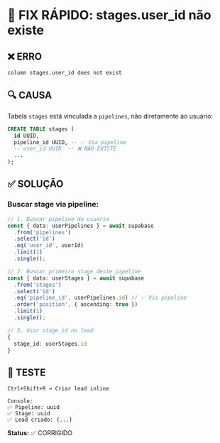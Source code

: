 # 🔧 FIX RÁPIDO: stages.user_id não existe

## ❌ ERRO
```
column stages.user_id does not exist
```

## 🔍 CAUSA
Tabela `stages` está vinculada a `pipelines`, não diretamente ao usuário:

```sql
CREATE TABLE stages (
  id UUID,
  pipeline_id UUID, -- ✅ Via pipeline
  -- user_id UUID  -- ❌ NÃO EXISTE
  ...
);
```

## ✅ SOLUÇÃO

### Buscar stage via pipeline:

```typescript
// 1. Buscar pipeline do usuário
const { data: userPipelines } = await supabase
  .from('pipelines')
  .select('id')
  .eq('user_id', userId)
  .limit(1)
  .single();

// 2. Buscar primeiro stage deste pipeline
const { data: userStages } = await supabase
  .from('stages')
  .select('id')
  .eq('pipeline_id', userPipelines.id) // ✅ Via pipeline
  .order('position', { ascending: true })
  .limit(1)
  .single();

// 3. Usar stage_id no lead
{
  stage_id: userStages.id
}
```

## 🧪 TESTE
```
Ctrl+Shift+R → Criar lead inline

Console:
✅ Pipeline: uuid
✅ Stage: uuid  
✅ Lead criado: {...}
```

**Status:** ✅ CORRIGIDO
